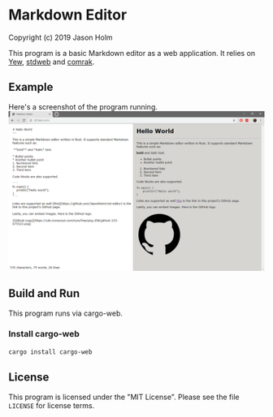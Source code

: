 # Markdown Editor
Copyright (c) 2019 Jason Holm

This program is a basic Markdown editor as a web application.
It relies on [Yew](https://github.com/yewstack/yew), [stdweb](https://github.com/koute/stdweb) and [comrak](https://github.com/kivikakk/comrak).

## Example
Here's a screenshot of the program running.
![example](/md-editor-example.png)

## Build and Run
This program runs via cargo-web.

### Install cargo-web
```bash
cargo install cargo-web
```

## License

This program is licensed under the "MIT License". Please
see the file `LICENSE` for license terms.
